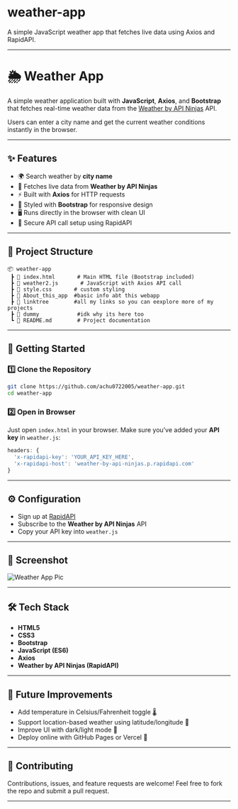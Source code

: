 # weather-app

A simple JavaScript weather app that fetches live data using Axios and RapidAPI.

---

# 🌦️ Weather App

A simple weather application built with **JavaScript**, **Axios**, and **Bootstrap** that fetches real-time weather data from the [Weather by API Ninjas](https://rapidapi.com/marketplace) API.

Users can enter a city name and get the current weather conditions instantly in the browser.

---

## ✨ Features

* 🌍 Search weather by **city name**
* 📡 Fetches live data from **Weather by API Ninjas**
* ⚡ Built with **Axios** for HTTP requests
* 🎨 Styled with **Bootstrap** for responsive design
* 🖥️ Runs directly in the browser with clean UI
* 🔑 Secure API call setup using RapidAPI

---

## 📂 Project Structure

```
📦 weather-app
 ┣ 📜 index.html       # Main HTML file (Bootstrap included)
 ┣ 📜 weather2.js       # JavaScript with Axios API call
 ┣ 📜 style.css       # custom styling
 ┣ 📜 About_this_app  #basic info abt this webapp
 ┣ 📜 linktree        #all my links so you can eexplore more of my projects
 ┣ 📜 dummy            #idk why its here too
 ┗ 📜 README.md        # Project documentation
```

---

## 🚀 Getting Started

### 1️⃣ Clone the Repository

```bash
git clone https://github.com/achu0722005/weather-app.git
cd weather-app
```

### 2️⃣ Open in Browser

Just open `index.html` in your browser.
Make sure you’ve added your **API key** in `weather.js`:

```js
headers: {
  'x-rapidapi-key': 'YOUR_API_KEY_HERE',
  'x-rapidapi-host': 'weather-by-api-ninjas.p.rapidapi.com'
}
```

---

## ⚙️ Configuration

* Sign up at [RapidAPI](https://rapidapi.com/)
* Subscribe to the **Weather by API Ninjas** API
* Copy your API key into `weather.js`

---

## 📸 Screenshot

![Weather App Pic](weatherapi_dashboard.png)


---

## 🛠️ Tech Stack

* **HTML5**
* **CSS3**
* **Bootstrap**
* **JavaScript (ES6)**
* **Axios**
* **Weather by API Ninjas (RapidAPI)**

---

## 📌 Future Improvements

* Add temperature in Celsius/Fahrenheit toggle 🌡️
* Support location-based weather using latitude/longitude 📍
* Improve UI with dark/light mode 🎨
* Deploy online with GitHub Pages or Vercel 🚀

---

## 🤝 Contributing

Contributions, issues, and feature requests are welcome!
Feel free to fork the repo and submit a pull request.

---
